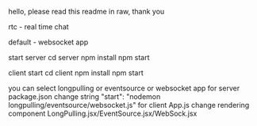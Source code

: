 hello, please read this readme in raw, thank you

rtc - real time chat

default - websocket app

start server
    cd server
    npm install
    npm start

client start
    cd client
    npm install
    npm start

you can select longpulling or eventsource or websocket app
    for server
        package.json
        change string
        "start": "nodemon longpulling/eventsource/websocket.js"
    for client
        App.js
        change rendering component
        LongPulling.jsx/EventSource.jsx/WebSock.jsx
